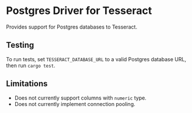 # Postgres Driver for Tesseract

Provides support for Postgres databases to Tesseract.

## Testing

To run tests, set `TESSERACT_DATABASE_URL` to a valid Postgres database URL, then run `cargo test`.

## Limitations

* Does not currently support columns with `numeric` type.
* Does not currently implement connection pooling.
